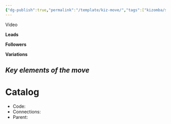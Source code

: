 ```yaml
---
{"dg-publish":true,"permalink":"/template/kiz-move/","tags":["kizomba/step"],"created":"2024-09-17T13:00:02.627-04:00","updated":"2025-08-28T14:05:59.449-04:00"}
---
```



Video

**Leads**

**Followers**

**Variations**

*Key elements of the move*
- 

# Catalog

- Code: 
- Connections: 
- Parent: 